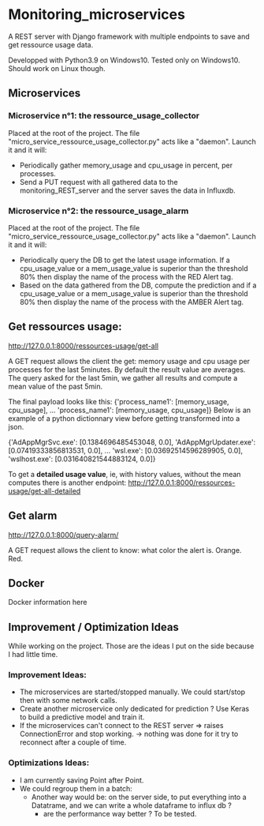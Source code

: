 # Monitoring_microservices

A REST server with Django framework with multiple endpoints to save and get ressource usage data.

Developped with Python3.9 on Windows10. Tested only on Windows10. Should work on Linux though.

## Microservices

### Microservice n°1: the ressource_usage_collector

Placed at the root of the project. The file "micro_service_ressource_usage_collector.py" acts like a "daemon". Launch it
and it will:

* Periodically gather memory_usage and cpu_usage in percent, per processes.
* Send a PUT request with all gathered data to the monitoring_REST_server and the server saves the data in Influxdb.

### Microservice n°2: the ressource_usage_alarm

Placed at the root of the project. The file "micro_service_ressource_usage_collector.py" acts like a "daemon". Launch it
and it will:

* Periodically query the DB to get the latest usage information. If a cpu_usage_value or a mem_usage_value is superior
  than the threshold 80% then display the name of the process with the RED Alert tag.
* Based on the data gathered from the DB, compute the prediction and if a cpu_usage_value or a mem_usage_value is
  superior than the threshold 80% then display the name of the process with the AMBER Alert tag.

## Get ressources usage:

http://127.0.0.1:8000/ressources-usage/get-all

A GET request allows the client the get:
memory usage and cpu usage per processes for the last 5minutes. By default the result value are averages. The query
asked for the last 5min, we gather all results and compute a mean value of the past 5min.

The final payload looks like this:
{'process_name1': [memory_usage, cpu_usage], ...
'process_name1': [memory_usage, cpu_usage]} Below is an example of a python dictionnary view before getting transformed
into a json.

{'AdAppMgrSvc.exe': [0.1384696485453048, 0.0],
'AdAppMgrUpdater.exe': [0.07419333856813531, 0.0], ...
'wsl.exe': [0.03692514596289905, 0.0],
'wslhost.exe': [0.031640821544883124, 0.0]}

To get a **detailed usage value**, ie, with history values, without the mean computes there is another endpoint:
http://127.0.0.1:8000/ressources-usage/get-all-detailed

## Get alarm

http://127.0.0.1:8000/query-alarm/

A GET request allows the client to know:
what color the alert is. Orange. Red.

## Docker

Docker information here

## Improvement / Optimization Ideas

While working on the project. Those are the ideas I put on the side because I had little time.

### Improvement Ideas:

* The microservices are started/stopped manually. We could start/stop then with some network calls.
* Create another microservice only dedicated for prediction ? Use Keras to build a predictive model and train it.
* If the microservices can't connect to the REST server => raises ConnectionError and stop working. -> nothing was done
  for it try to reconnect after a couple of time.

### Optimizations Ideas:

* I am currently saving Point after Point.
* We could regroup them in a batch:
    - Another way would be:
      on the server side, to put everything into a Datatrame, and we can write a whole dataframe to influx db ?
        - are the performance way better ? To be tested.
